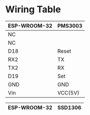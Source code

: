Wiring Table
========

ESP-WROOM-32  | PMS3003              
------------------  | -----------              
 | NC
 | NC
D18 | Reset
RX2 | TX
TX2 | RX
D19 | Set
GND | GND
Vin | VCC(5V)

ESP-WROOM-32 | SSD1306
 ------------------ | ---------